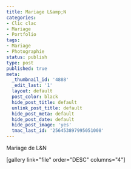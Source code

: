 ```yaml
---
title: Mariage L&amp;N
categories:
- Clic clac
- Mariage
- Portfolio
tags:
- Mariage
- Photographie
status: publish
type: post
published: true
meta:
  _thumbnail_id: '4888'
  _edit_last: '1'
  layout: default
  post_color: black
  hide_post_title: default
  unlink_post_title: default
  hide_post_meta: default
  hide_post_date: default
  hide_post_image: 'yes'
  tmac_last_id: '256453897995051008'
---
```

Mariage de L&amp;N

<!--more-->

[gallery link="file" order="DESC" columns="4"]

